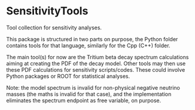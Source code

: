 # SensitivityTools
Tool collection for sensitivity analyses.

This package is structured in two parts on purpose, the Python folder
contains tools for that language, similarly for the Cpp (C++) folder.

The main tool(s) for now are the Tritium beta decay spectrum calculations
aiming at creating the PDF of the decay model. Other tools may then use these
PDF calculations for sensitivity scripts/codes. These could involve Python
packages or ROOT for statistical analyses.

Note: the model spectrum is invalid for non-physical negative neutrino masses
(the maths is invalid for that case), and the implementation eliminates 
the spectrum endpoint as free variable, on purpose.
